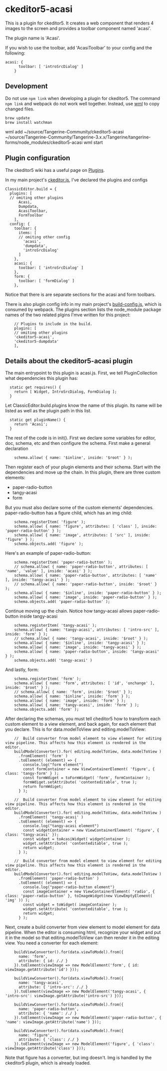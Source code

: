 # ckeditor5-acasi

This is a plugin for ckeditor5. It creates a web component that renders 4 images to the screen and provides a toolbar component named 'acasi'.

The plugin name is 'Acasi'.

If you wish to use the toolbar, add 'AcasiToolbar' to your config and the following:

```
acasi: {
      toolbar: [ 'introSrcDialog' ]
    }
```


## Development

Do not use `npm link` when developing a plugin for ckeditor5. The command `npm link` and webpack do not work well together.
Instead, use [wml](https://github.com/wix/wml) to copy changed files.

```
brew update
brew install watchman
```

wml add  ~/source/Tangerine-Community/ckeditor5-acasi ~/source/Tangerine-Community/Tangerine-3.x.x/Tangerine/tangerine-forms/node_modules/ckeditor5-acasi
wml start

## Plugin configuration

The ckeditor5 wiki has a useful page on [Plugins](https://github.com/ckeditor/ckeditor5-design/wiki/Plugins).

In my main project's [ckeditor.js](https://github.com/Tangerine-Community/Tangerine/blob/v3.x.x-tang-form-server/tangerine-forms/src/tangy-form/ckeditor.js), I've declared the plugins and configs

```
ClassicEditor.build = {
  plugins: [
  // omiting other plugins
      Acasi,
      Dumpdata,
      AcasiToolbar,
      FormToolbar
    ],
  config: {
    toolbar: {
      items: [
      // omiting other config
        'acasi',
        'dumpdata',
        'introSrcDialog'
      ]
    },
    acasi: {
      toolbar: [ 'introSrcDialog' ]
    },
    form: {
      toolbar: [ 'formDialog' ]
    },
```

Notice that there is are separate sections for the acasi and form toolbars.

There is also plugin config info in my main project's [build-config.js](https://github.com/Tangerine-Community/Tangerine/blob/v3.x.x-tang-form-server/tangerine-forms/build-config.js), which is consumed by webpack. The plugins section
lists the node_module package names of the two related plgins I'mve written for this project:

```
	// Plugins to include in the build.
	plugins: [
	// omiting other plugins
    'ckeditor5-acasi',
    'ckeditor5-dumpdata'
	],
```


## Details about the ckeditor5-acasi plugin

The main entrypoint to this plugin is acasi.js. First, we tell PluginCollection what dependencies this plugin has:

```
  static get requires() {
    return [ Widget, IntroSrcDialog, FormDialog ];
  }
```

Let ClassicEditor.build.plugins know the name of this plugin. Its name will be listed as well as the plugin path in this list.

```
  static get pluginName() {
    return 'Acasi';
  }
```

The rest of the code is in init(). First we declare some variables for editor, doc, schema, etc and then configure the schema.
First make a general declaration

```
    schema.allow( { name: '$inline', inside: '$root' } );
```

Then register each of your plugin elements and their schema. Start with the dependencies and move up the chain. In this
plugin, there are three custom elements:
- paper-radio-button
- tangy-acasi
- form

But you must also declare some of the custom elements' dependencies. paper-radio-button has a figure child, which has an img child:

```
    schema.registerItem( 'figure' );
    schema.allow( { name: 'figure', attributes: [ 'class' ], inside: 'paper-radio-button' } );
    schema.allow( { name: 'image', attributes: [ 'src' ], inside: 'figure' } );
    schema.objects.add( 'figure' );
```

Here's an example of paper-radio-button:

```
    schema.registerItem( 'paper-radio-button' );
    // schema.allow( { name: 'paper-radio-button', attributes: [ 'name', 'value' ], inside: 'acasi' } );
    schema.allow( { name: 'paper-radio-button', attributes: [ 'name' ], inside: 'tangy-acasi' } );
    // schema.allow( { name: 'paper-radio-button', inside: '$root' } );
    schema.allow( { name: '$inline', inside: 'paper-radio-button' } );
    schema.allow( { name: 'image', inside: 'paper-radio-button' } );
    schema.objects.add( 'paper-radio-button' );
```

Continue moving up the chain. Notice how tangy-acasi allows paper-radio-button inside tangy-acasi

```
    schema.registerItem( 'tangy-acasi' );
    schema.allow( { name: 'tangy-acasi', attributes: [ 'intro-src' ], inside: 'form' } );
    // schema.allow( { name: 'tangy-acasi', inside: '$root' } );
    schema.allow( { name: '$inline', inside: 'tangy-acasi' } );
    schema.allow( { name: 'image', inside: 'tangy-acasi' } );
    schema.allow( { name: 'paper-radio-button', inside: 'tangy-acasi' } );
    schema.objects.add( 'tangy-acasi' )
```

And lastly, form:

```
    schema.registerItem( 'form' );
    schema.allow( { name: 'form', attributes: [ 'id', 'onchange' ], inside: '$root' } );
    // schema.allow( { name: 'form', inside: '$root' } );
    schema.allow( { name: '$inline', inside: 'form' } );
    schema.allow( { name: 'image', inside: 'form' } );
    schema.allow( { name: 'tangy-acasi', inside: 'form' } );
    schema.objects.add( 'form' );
```

After declaring the schemas, you must tell cheditor5 how to transform each custom element to a view element, and back again, for
each element that you declare. This is for data.modelToView and editing.modelToView:

```
    //  Build converter from model element to view element for editing view pipeline. This affects how this element is rendered in the editor.
    buildModelConverter().for( editing.modelToView, data.modelToView )
      .fromElement( 'form' )
      .toElement( (element) => {
        console.log("form element")
        const formContainer = new ViewContainerElement( 'figure', { class: 'tangy-form' } );
        const formWdiget = toFormWidget( 'form', formContainer );
        formWdiget.setAttribute( 'contenteditable', true );
        return formWdiget;
      } );

    //  Build converter from model element to view element for editing view pipeline. This affects how this element is rendered in the editor.
    buildModelConverter().for( editing.modelToView, data.modelToView )
      .fromElement( 'tangy-acasi' )
      .toElement( (element) => {
        console.log("tangy-acasi element")
        const widgetContainer = new ViewContainerElement( 'figure', { class: 'tangy-acasi' });
        const widget = toAcasiWidget( widgetContainer );
        widget.setAttribute( 'contenteditable', true );
        return widget;
      } );

    //  Build converter from model element to view element for editing view pipeline. This affects how this element is rendered in the editor.
    buildModelConverter().for( editing.modelToView, data.modelToView )
      .fromElement( 'paper-radio-button' )
      .toElement( (element) => {
        console.log("paper-radio-button element")
        const imageContainer = new ViewContainerElement( 'radio', { class: 'paper-radio-button' }, toImageWidget(new ViewEmptyElement( 'img' )) );
        const widget = toWidget( imageContainer );
        widget.setAttribute( 'contenteditable', true );
        return widget;
      } );

```

Next, create a build converter from view element to model element for data pipeline. When the editor is consuming html,
recognize your widget and put it in the model so that editing.modelToView can then render it in the editing view. You need a converter for each element:

```
    buildViewConverter().for(data.viewToModel).from({
      name: 'form',
      attribute: { id: /./ }
    }).toElement(viewImage => new ModelElement('form', { id: viewImage.getAttribute('id') }));

    buildViewConverter().for(data.viewToModel).from({
      name: 'tangy-acasi',
      attribute: { 'intro-src': /./ }
    }).toElement(viewImage => new ModelElement('tangy-acasi', { 'intro-src': viewImage.getAttribute('intro-src') }));

    buildViewConverter().for(data.viewToModel).from({
      name: 'paper-radio-button',
      attribute: { 'name': /./ }
    }).toElement(viewImage => new ModelElement('paper-radio-button', { 'name': viewImage.getAttribute('name') }));

    buildViewConverter().for(data.viewToModel).from({
      name: 'figure',
      attribute: { 'class': /./ }
    }).toElement(viewImage => new ModelElement('figure', { 'class': viewImage.getAttribute('class') }));

```

Note that figure has a converter, but img doesn't. Img is handled by the ckeditor5 plugin, which is already loaded.
